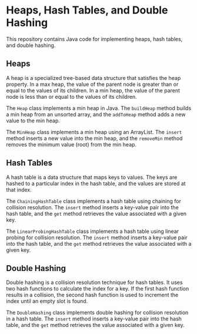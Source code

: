 # Heaps, Hash Tables, and Double Hashing

This repository contains Java code for implementing heaps, hash tables, and double hashing.

## Heaps

A heap is a specialized tree-based data structure that satisfies the heap property. In a max heap, the value of the parent node is greater than or equal to the values of its children. In a min heap, the value of the parent node is less than or equal to the values of its children.

The `Heap` class implements a min heap in Java. The `buildHeap` method builds a min heap from an unsorted array, and the `addToHeap` method adds a new value to the min heap.

The `MinHeap` class implements a min heap using an ArrayList. The `insert` method inserts a new value into the min heap, and the `removeMin` method removes the minimum value (root) from the min heap.

## Hash Tables

A hash table is a data structure that maps keys to values. The keys are hashed to a particular index in the hash table, and the values are stored at that index.

The `ChainingHashTable` class implements a hash table using chaining for collision resolution. The `insert` method inserts a key-value pair into the hash table, and the `get` method retrieves the value associated with a given key.

The `LinearProbingHashTable` class implements a hash table using linear probing for collision resolution. The `insert` method inserts a key-value pair into the hash table, and the `get` method retrieves the value associated with a given key.

## Double Hashing

Double hashing is a collision resolution technique for hash tables. It uses two hash functions to calculate the index for a key. If the first hash function results in a collision, the second hash function is used to increment the index until an empty slot is found.

The `DoubleHashing` class implements double hashing for collision resolution in a hash table. The `insert` method inserts a key-value pair into the hash table, and the `get` method retrieves the value associated with a given key.
